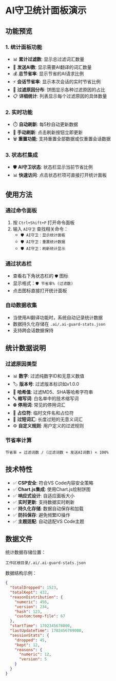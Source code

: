 # AI守卫统计面板演示

## 功能预览

### 1. 统计面板功能
- 📊 **累计过滤数**: 显示总过滤词汇数量
- 🤖 **发送AI数**: 显示需要AI翻译的词汇数量  
- 💰 **总节省率**: 显示节省的AI请求比例
- ⚡ **会话节省率**: 显示本次会话的实时节省比例
- 🎯 **过滤原因分布**: 饼图显示各种过滤原因的占比
- 📋 **详细统计**: 列表显示每个过滤原因的具体数量

### 2. 实时功能
- ⏱️ **自动刷新**: 每5秒自动更新数据
- 🔄 **手动刷新**: 点击刷新按钮立即更新
- 🗑️ **重置功能**: 支持重置全部数据或仅重置会话数据

### 3. 状态栏集成
- 🛡️ **AI守卫状态**: 状态栏显示当前节省比例
- 📊 **快速访问**: 点击状态栏项可直接打开统计面板

## 使用方法

### 通过命令面板
1. 按 `Ctrl+Shift+P` 打开命令面板
2. 输入 `AI守卫` 查找相关命令：
   - `🛡️ AI守卫：显示统计面板`
   - `🛡️ AI守卫：重置统计数据`
   - `🛡️ AI守卫：刷新统计显示`

### 通过状态栏
- 查看右下角状态栏的 `🛡️` 图标
- 显示格式：`🛡️ 节省率% (过滤数)`
- 点击图标直接打开统计面板

### 自动数据收集
- 当使用AI翻译功能时，系统自动记录统计数据
- 数据持久化存储在 `.ai/.ai-guard-stats.json`
- 支持跨会话数据保持

## 统计数据说明

### 过滤原因类型
- 📊 **数字**: 过滤纯数字ID和无意义数值
- 🏷️ **版本号**: 过滤版本标识如v1.0.0
- 🔐 **哈希值**: 过滤MD5、SHA等哈希字符串
- 🔤 **缩写词**: 白名单中的技术缩写词
- ⛔ **停用词**: 常见的停用词汇
- 📝 **占位符**: 临时文件名和占位符
- 📏 **过短词汇**: 长度过短的无意义词汇
- ⚙️ **自定义规则**: 用户定义的过滤规则

### 节省率计算
```
节省率 = 过滤词数 / (过滤词数 + 发送AI词数) × 100%
```

## 技术特性

- ✅ **CSP安全**: 符合VS Code内容安全策略
- ✅ **Chart.js集成**: 使用Chart.js绘制饼图
- ✅ **响应式设计**: 自适应面板大小
- ✅ **实时更新**: 支持数据实时刷新
- ✅ **持久化存储**: 数据自动保存和加载
- ✅ **防抖保存**: 避免频繁IO操作
- ✅ **主题适配**: 自动适配VS Code主题

## 数据文件

统计数据存储位置：
```
工作区根目录/.ai/.ai-guard-stats.json
```

数据结构示例：
```json
{
  "totalDropped": 1523,
  "totalKept": 432,
  "reasonDistribution": {
    "numeric": 456,
    "version": 234,
    "hash": 123,
    "custom:temp-file": 67
  },
  "startTime": 1702345678000,
  "lastUpdateTime": 1702456789000,
  "sessionStats": {
    "dropped": 45,
    "kept": 12,
    "reasons": {
      "numeric": 12,
      "version": 5
    }
  }
}
```